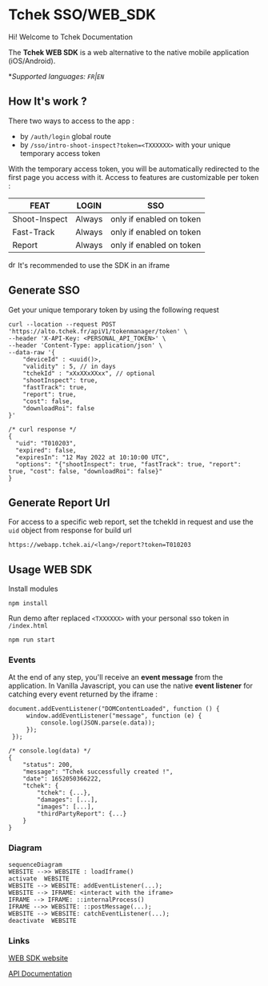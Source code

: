 # Tchek SSO/WEB_SDK
Hi! Welcome to Tchek Documentation

The **Tchek WEB SDK** is a web alternative to the native mobile application (iOS/Android).

*_Supported languages: `FR`|`EN`_

## How It's work ?
There two ways to access to the app :
- by `/auth/login` global route
- by `/sso/intro-shoot-inspect?token=<TXXXXXX>` with your unique temporary access token

With the temporary access token, you will be automatically redirected to the first page you access with it.
Access to features are customizable per token :

|FEAT				|LOGIN							|SSO							|
|-------------------|-------------------------------|------------------------------|
|Shoot-Inspect   	|Always							|only if enabled on token		|
|Fast-Track      	|Always							|only if enabled on token		|
|Report          	|Always							|only if enabled on token 		|

<img src="https://github.githubassets.com/images/icons/emoji/unicode/2139.png" alt="drawing" width="15"/>
It's recommended to use the SDK in an iframe

## Generate SSO

Get your unique temporary token by using the following request
````
curl --location --request POST 'https://alto.tchek.fr/apiV1/tokenmanager/token' \
--header 'X-API-Key: <PERSONAL_API_TOKEN>' \
--header 'Content-Type: application/json' \
--data-raw '{
    "deviceId" : <uuid()>,
    "validity" : 5, // in days
    "tchekId" : "xXxXXxXXxx", // optional
    "shootInspect": true,
    "fastTrack": true,
    "report": true,
    "cost": false,
    "downloadRoi": false
}'
````
````
/* curl response */
{
  "uid": "T010203",
  "expired": false,
  "expiresIn": "12 May 2022 at 10:10:00 UTC",
  "options": "{"shootInspect": true, "fastTrack": true, "report": true, "cost": false, "downloadRoi": false}"
}
````

## Generate Report Url
For access to a specific web report, set the tchekId in request and use the `uid` object from response for build url
````
https://webapp.tchek.ai/<lang>/report?token=T010203
````

## Usage WEB SDK

Install modules
````
npm install
````

Run demo after replaced `<TXXXXXX>` with your personal sso token in `/index.html`
````
npm run start
````

### Events
At the end of any step, you'll receive an **event message** from the application.
In Vanilla Javascript, you can use the native **event listener** for catching every event returned by the iframe :
````
document.addEventListener("DOMContentLoaded", function () {
     window.addEventListener("message", function (e) {
         console.log(JSON.parse(e.data));
     });
 });
````
````
/* console.log(data) */
{
    "status": 200,
    "message": "Tchek successfully created !",
    "date": 1652050366222,
    "tchek": {
        "tchek": {...},
        "damages": [...],
        "images": [...],
        "thirdPartyReport": {...}
    }
}
````

### Diagram

```mermaid
sequenceDiagram
WEBSITE -->> WEBSITE : loadIframe()
activate  WEBSITE
WEBSITE --> WEBSITE: addEventListener(...);
WEBSITE --> IFRAME: <interact with the iframe>
IFRAME --> IFRAME: ::internalProcess()
IFRAME -->> WEBSITE: ::postMessage(...);
WEBSITE --> WEBSITE: catchEventListener(...);
deactivate  WEBSITE 
```

### Links
[WEB SDK website](https://webapp.tchek.fr/en/pwa/home)

[API Documentation](https://alto.tchek.fr/api-docs)
